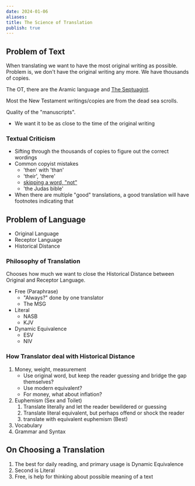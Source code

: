 ```yaml
---
date: 2024-01-06
aliases: 
title: The Science of Translation
publish: true
---
```


## Problem of Text
When translating we want to have the most original writing as possible. Problem is, we don't have the original writing any more. We have thousands of copies.

The OT, there are the Aramic language and [The Septuagint](../../Septuagint.md).

Most the New Testament writings/copies are from the dead sea scrolls.

Quality of the "manuscripts".
- We want it to be as close to the time of the original writing

### Textual Criticism
- Sifting through the thousands of copies to figure out the correct wordings
- Common copyist mistakes
	- 'then' with 'than'
	- 'their', 'there'
	- [skipping a word, "not"](https://en.wikipedia.org/wiki/Wicked_Bible)
	- 'the Judas bible'
- When there are multiple "good" translations, a good translation will have footnotes indicating that

## Problem of Language
- Original Language
- Receptor Language
- Historical Distance

### Philosophy of Translation
Chooses how much we want to close the Historical Distance between Original and Receptor Language.
- Free (Paraphrase)
	- "Always?" done by one translator
	- The MSG
- Literal
	- NASB
	- KJV
- Dynamic Equivalence
	- ESV
	- NIV

### How Translator deal with Historical Distance
1. Money, weight, measurement
	- Use original word, but keep the reader guessing and bridge the gap themselves?
	- Use modern equivalent?
	- For money, what about inflation?
2. Euphemism (Sex and Toilet)
	1. Translate literally and let the reader bewildered or guessing
	2. Translate literal equivalent, but perhaps offend or shock the reader
	3. translate with equivalent euphemism (Best)
3. Vocabulary
4. Grammar and Syntax

## On Choosing a Translation
1. The best for daily reading, and primary usage is Dynamic Equivalence
2. Second is Literal
3. Free, is help for thinking about possible meaning of a text

